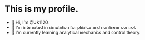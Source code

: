# This is my profile.
- 👋 Hi, I’m @Uk1120.
- 👀 I’m interested in simulation for phisics and nonlinear control.
- 🌱 I’m currently learning analytical mechanics and control theory.
  
